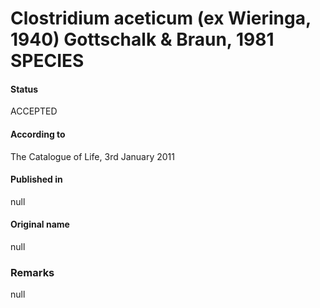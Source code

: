 # Clostridium aceticum (ex Wieringa, 1940) Gottschalk & Braun, 1981 SPECIES

#### Status
ACCEPTED

#### According to
The Catalogue of Life, 3rd January 2011

#### Published in
null

#### Original name
null

### Remarks
null